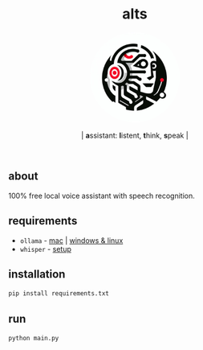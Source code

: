 <h1 align="center">alts</h1>
<p align="center">
  <a href="https://github.com/alxpez/alts" target="_blank">
    <img width="180" style="border-radius:50%" src="logo.png">
  </a>
</p>
<p align="center">| <strong>a</strong>ssistant: <strong>l</strong>istent, <strong>t</strong>hink, <strong>s</strong>peak |</p>

</br>

## about
100% free local voice assistant with speech recognition.

## requirements
- `ollama` - [mac](https://github.com/jmorganca/ollama?tab=readme-ov-file#macos) | [windows & linux](https://github.com/jmorganca/ollama?tab=readme-ov-file#linux--wsl2)
- `whisper` - [setup](https://github.com/openai/whisper?tab=readme-ov-file#setup)

## installation
```python
pip install requirements.txt
```

## run
```python
python main.py
```